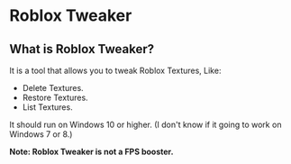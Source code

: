 # Roblox Tweaker

## What is Roblox Tweaker?

It is a tool that allows you to tweak Roblox Textures, Like:

- Delete Textures.
- Restore Textures.
- List Textures.

It should run on Windows 10 or higher. (I don't know if it going to work on Windows 7 or 8.)

**Note: Roblox Tweaker is not a FPS booster.**